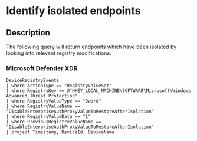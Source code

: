 # Identify isolated endpoints

## Description

The following query will return endpoints which have been isolated by looking into relevant registry modifications.

### Microsoft Defender XDR
```KQL
DeviceRegistryEvents
| where ActionType == "RegistryValueSet"
| where RegistryKey == @"HKEY_LOCAL_MACHINE\SOFTWARE\Microsoft\Windows Advanced Threat Protection"
| where RegistryValueType == "Dword"
| where RegistryValueName == "DisableEnterpriseAuthProxyValueToRestoreAfterIsolation"
| where RegistryValueData == "1"
| where PreviousRegistryValueName == "DisableEnterpriseAuthProxyValueToRestoreAfterIsolation"
| project Timestamp, DeviceId, DeviceName
```
